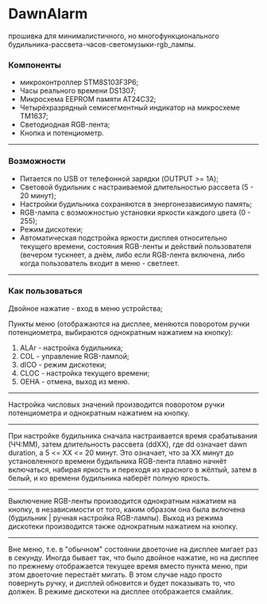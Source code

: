 # DawnAlarm
прошивка для минималистичного, но многофункционального будильника-рассвета-часов-светомузыки-rgb_лампы.

### Компоненты
- микроконтроллер STM8S103F3P6;
- Часы реального времени DS1307;
- Микросхема EEPROM памяти AT24C32;
- Четырёхразрядный семисегментный индикатор на микросхеме TM1637;
- Светодиодная RGB-лента;
- Кнопка и потенциометр.
******************************************************************
### Возможности
- Питается по USB от телефонной зарядки (OUTPUT >= 1A);
- Световой будильник с настраиваемой длительностью рассвета (5 - 20 минут);
- Настройки будильника сохраняются в энергонезависимую память;
- RGB-лампа с возможностью установки яркости каждого цвета (0 - 255);
- Режим дискотеки;
- Автоматическая подстройка яркости дисплея относительно текущего времени,
состояния RGB-ленты и действий пользователя (вечером тускнеет, а днём, 
либо если RGB-лента включена, либо когда пользователь входит в меню - светлеет.
********************************************************************************
### Как пользоваться
Двойное нажатие - вход в меню устройства;

Пункты меню (отображаются на дисплее, меняются поворотом ручки потенциометра, 
выбираются однократным нажатием на кнопку):
1. ALAr - настройка будильника;
2.  COL - управление RGB-лампой;
3. dICO - режим дискотеки;
4. CLOC - настройка текущего времени;
5. OEHA - отмена, выход из меню.
******************************************************************************
Настройка числовых значений производится поворотом ручки потенциометра
и однократным нажатием на кнопку.
***********************************************************************
При настройке будильника сначала настраивается время срабатывания (ЧЧ:ММ),
затем длительность рассвета (ddXX), где dd означает dawn duration, 
а 5 <= XX <= 20 минут. Это означает, что за XX минут до установленного времени будильника
RGB-лента плавно начнёт включаться, набирая яркость и переходя из красного в жёлтый,
затем в белый, и ко времени будильника наберёт полную яркость.
******************************************************************************************
Выключение RGB-ленты производится однократным нажатием на кнопку, в независимости от того,
каким образом она была включена (будильник | ручная настройка RGB-лампы). 
Выход из режима дискотеки производится также однократным нажатием на кнопку.
******************************************************************************************
Вне меню, т.е. в "обычном" состоянии двоеточие на дисплее мигает раз в секунду.
Иногда бывает так, что было двойное нажатие, но на дисплее по прежнему отображается
текущее время вместо пункта меню, при этом двоеточие перестаёт мигать. В этом случае надо
просто повернуть ручку, и дисплей обновится и будет показывать то, что должен.
В режиме дискотеки на дисплее отображается смайлик.
